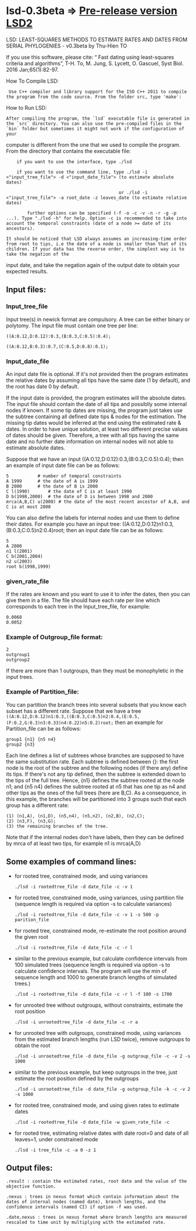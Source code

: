 # lsd-0.3beta => [Pre-release version LSD2](https://github.com/tothuhien/lsd2)

LSD: LEAST-SQUARES METHODS TO ESTIMATE RATES AND DATES FROM SERIAL PHYLOGENIES - v0.3beta by Thu-Hien TO

If you use this software, please cite: “ Fast dating using least-squares criteria and algorithms”, T-H. To, M. Jung, S. Lycett, O. Gascuel, Syst Biol. 2016 Jan;65(1):82-97.


How To Compile LSD:

     Use C++ compiler and library support for the ISO C++ 2011 to compile the program from the code source. From the folder src, type 'make':
     
How to Run LSD:

	After compiling the program, the `lsd` executable file is generated in the `src` directory. You can also use the pre-compiled files in the `bin` folder but sometimes it might not work if the configuration of your
computer is different from the one that we used to compile the program. From the directory that contains the executable file:
	
		if you want to use the interface, type ./lsd
		
		if you want to use the command line, type ./lsd -i <"input_tree_file"> -d <"input_date_file"> (to estimate absolute dates)
		
		                                       or ./lsd -i <"input_tree_file"> -a root_date -z leaves_date (to estimate relative dates)
		                                       
			further options can be specified (-f -o -c -v -n -r -g -p ...). Type "./lsd -h" for help. Option -c is recommended to take into account the temporal constraints (date of a node >= date of its ancestors).

    It should be noticed that LSD always assumes an increasing-time order from root to tips, i.e the date of a node is smaller than that of its children. If your data has the reverse order, the simplest way is to take the negation of the
input date, and take the negation again of the output date to obtain your expected results.
    
## Input files:


### Input_tree_file

Input tree(s) in newick format are compulsory. A tree can be either binary or polytomy. The input
file must contain one tree per line:

    ((A:0.12,D:0.12):0.3,(B:0.3,C:0.5):0.4);

    ((A:0.12,B:0.3):0.7,(C:0.5,D:0.8):0.1);

### Input_date_file

An input date file is optional. If it's not provided then the program estimates the relative dates by
assuming all tips have the same date (1 by default), and the root has date 0 by default.

If the input date is provided, the program estimates will the absolute dates. 
The input file should contain the date of all tips and possiblly some internal 
nodes if known. If some tip dates are missing, the program just takes use the 
subtree containing all defined date tips & nodes for the estimation. 
The missing tip dates would be inferred at the end using the estimated rate & dates.
In order to have unique solution, at least two different precise values of dates should be 
given. Therefore, a tree with all tips having the same date and no further date 
information on internal nodes will not able to estimate absolute dates. 

Suppose that we have an input ((A:0.12,D:0.12):0.3,(B:0.3,C:0.5):0.4); then an example of
input date file can be as follows:

    5			# number of temporal constraints
    A 1999		# the date of A is 1999
    B 2000		# the date of B is 2000
    C l(1990)		# the date of C is at least 1990
    D b(1998,2000)	# the date of D is between 1998 and 2000
    mrca(A,B,C) u(2000)	# the date of the most recent ancestor of A,B, and C is at most 2000
    
You can also define the labels for internal nodes and use them to define their dates. 
For example you have an input tree: ((A:0.12,D:0.12)n1:0.3,(B:0.3,C:0.5)n2:0.4)root; 
then an input date file can be as follows:

    5
    A 2000
    n1 l(2001)
    C b(2001,2004)
    n2 u(2003)
    root b(1998,1999)

### given_rate_file

If the rates are known and you want to use it to infer the dates, then you can 
give them in a file. The file should have each rate per line which corresponds 
to each tree in the Input_tree_file, for example:

	0.0068	
	0.0052


### Example of Outgroup_file format:

	2
	outgroup1
	outgroup2

If there are more than 1 outgroups, than they must be monophyletic in the input trees.

### Example of Partition_file: 

You can partition the branch trees into several subsets that you know each subset
has a different rate. 
Suppose that we have a tree `((A:0.12,D:0.12)n1:0.3,((B:0.3,C:0.5)n2:0.4,(E:0.5,(F:0.2,G:0.3)n3:0.33)n4:0.22)n5:0.2)root;` then an example for Partition_file can be as follows:

    group1 {n1} {n5 n4}
    group2 {n3}

Each line defines a list of subtrees whose branches are supposed to have the same substitution rate. Each subtree is defined between {}: the first node is the root of the subtree and the following nodes (if there any) define its tips. 
If there's not any tip defined, then the subtree is extended down to the tips of the full tree. Hence, {n1} defines the subtree rooted at the node n1; and {n5 n4} defines the subtree rooted at n5 that has one tip as n4 and other tips as the ones of the full trees (here are B,C). 
As a consequence, in this example, the branches will be partitioned into 3 groups such that each group has a different rate: 

    (1) (n1,A), (n1,D), (n5,n4), (n5,n2), (n2,B), (n2,C); 
    (2) (n3,F), (n3,G); 
    (3) the remaining branches of the tree. 
    
Note that if the internal nodes don't have labels, then they can be defined by mrca of at least two tips, for example n1 is mrca(A,D)

## Some examples of command lines:

* for rooted tree, constrained mode, and using variances

    `./lsd -i rootedtree_file -d date_file -c -v 1`

* for rooted tree, constrained mode, using variances, using partition file (sequence length is required via option -s to calculate variances)

    `./lsd -i rootedtree_file -d date_file -c -v 1 -s 500 -p parition_file`

* for rooted tree, constrained mode, re-estimate the root position around the given root

    `./lsd -i rootedtree_file -d date_file -c -r l`

* similar to the previous example, but calculate confidence intervals from 100 simulated trees (sequence length is required via option -s to calculate confidence intervals. The program will use the min of sequence length and 1000 to generate branch lengths of simulated trees.)

    `./lsd -i rootedtree_file -d date_file -c -r l -f 100 -s 1700`

* for unrooted tree without outgroups, without constraints, estimate the root position

    `./lsd -i unrootedtree_file -d date_file -c -r a`

* for unrooted tree with outgroups, constrained mode, using variances from the estimated branch lengths (run LSD twice), remove outgroups to obtain the root

    `./lsd -i unrootedtree_file -d date_file -g outgroup_file -c -v 2 -s 1000`

* similar to the previous example, but keep outgroups in the tree, just estimate the root position defined by the outgroups

    `./lsd -i unrootedtree_file -d date_file -g outgroup_file -k -c -v 2 -s 1000`

* for rooted tree, constrained mode, and using given rates to estimate dates

    `./lsd -i rootedtree_file -d date_file -w given_rate_file -c` 

* for rooted tree, estimating relative dates with date root=0 and date of all leaves=1, under constrained mode

    `./lsd -i tree_file -c -a 0 -z 1`


## Output files: 

    .result : contain the estimated rates, root date and the value of the objective function.

    .nexus : trees in nexus format which contain information about the dates of internal nodes (named date), branch lengths, and the confidence intervals (named CI) if option -f was used.
    
    .date.nexus : trees in nexus format where branch lengths are measured rescaled to time unit by multiplying with the estimated rate. 
